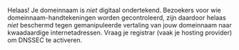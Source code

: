 Helaas! Je domeinnaam is *niet* digitaal ondertekend. Bezoekers voor wie domeinnaam-handtekeningen worden gecontroleerd, zijn daardoor helaas *niet* beschermd tegen gemanipuleerde vertaling van jouw domeinnaam naar kwaadaardige internetadressen. Vraag je registrar (vaak je hosting provider) om DNSSEC te activeren.

